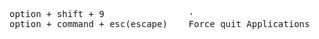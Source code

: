 <pre>
option + shift + 9                ·
option + command + esc(escape)    Force quit Applications

</pre>
